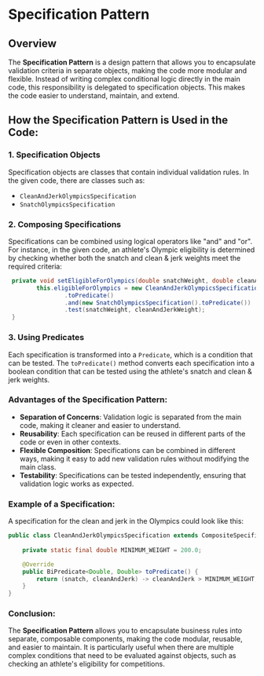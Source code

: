 
# Specification Pattern

## Overview

The **Specification Pattern** is a design pattern that allows you to encapsulate validation criteria in separate objects, making the code more modular and flexible. Instead of writing complex conditional logic directly in the main code, this responsibility is delegated to specification objects. This makes the code easier to understand, maintain, and extend.

## How the Specification Pattern is Used in the Code:

### 1. Specification Objects

Specification objects are classes that contain individual validation rules. In the given code, there are classes such as:

- `CleanAndJerkOlympicsSpecification`
- `SnatchOlympicsSpecification`

### 2. Composing Specifications

Specifications can be combined using logical operators like "and" and "or". For instance, in the given code, an athlete's Olympic eligibility is determined by checking whether both the snatch and clean & jerk weights meet the required criteria:

```java
 private void setEligibleForOlympics(double snatchWeight, double cleanAndJerkWeight) {
        this.eligibleForOlympics = new CleanAndJerkOlympicsSpecification()
                .toPredicate()
                .and(new SnatchOlympicsSpecification().toPredicate())
                .test(snatchWeight, cleanAndJerkWeight);
 }
```

### 3. Using Predicates

Each specification is transformed into a `Predicate`, which is a condition that can be tested. The `toPredicate()` method converts each specification into a boolean condition that can be tested using the athlete's snatch and clean & jerk weights.

### Advantages of the Specification Pattern:

- **Separation of Concerns**: Validation logic is separated from the main code, making it cleaner and easier to understand.
- **Reusability**: Each specification can be reused in different parts of the code or even in other contexts.
- **Flexible Composition**: Specifications can be combined in different ways, making it easy to add new validation rules without modifying the main class.
- **Testability**: Specifications can be tested independently, ensuring that validation logic works as expected.

### Example of a Specification:

A specification for the clean and jerk in the Olympics could look like this:

```java
public class CleanAndJerkOlympicsSpecification extends CompositeSpecification<Double> {
    
    private static final double MINIMUM_WEIGHT = 200.0;

    @Override
    public BiPredicate<Double, Double> toPredicate() {
        return (snatch, cleanAndJerk) -> cleanAndJerk > MINIMUM_WEIGHT;
    }
}

```

### Conclusion:

The **Specification Pattern** allows you to encapsulate business rules into separate, composable components, making the code modular, reusable, and easier to maintain. It is particularly useful when there are multiple complex conditions that need to be evaluated against objects, such as checking an athlete's eligibility for competitions.
